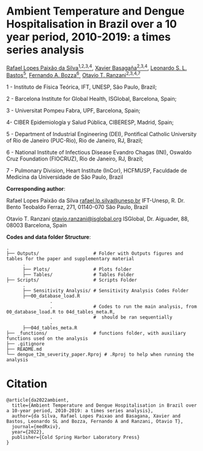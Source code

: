 # Ambient Temperature and Dengue Hospitalisation in Brazil over a 10 year period, 2010-2019: a times series analysis

[Rafael Lopes Paixão da Silva<sup>1,2,3,4</sup>](https://orcid.org/0000-0002-9416-6145), 
[Xavier Basagaña<sup>2,3,4</sup>](https://orcid.org/0000-0002-8457-1489), 
[Leonardo S. L. Bastos<sup>5</sup>](https://orcid.org/0000-0001-7833-0403), 
[Fernando A. Bozza<sup>6</sup>](https://orcid.org/0000-0003-4878-0256 ), 
[Otavio T. Ranzani<sup>2,3,4,7</sup>](https://orcid.org/0000-0002-4677-6862)

1 - Instituto de Física Teórica, IFT, UNESP, São Paulo, Brazil; 

2 - Barcelona Institute for Global Health, ISGlobal, Barcelona, Spain; 

3 - Universitat Pompeu Fabra, UPF, Barcelona, Spain; 

4- CIBER Epidemiología y Salud Pública, CIBERESP, Madrid, Spain; 

5 - Department of Industrial Engineering (DEI), Pontifical Catholic University of Rio de Janeiro (PUC-Rio), Rio de Janeiro, RJ, Brazil; 

6 - National Institute of Infectious Disease Evandro Chagas (INI), Oswaldo Cruz Foundation (FIOCRUZ), Rio de Janeiro, RJ, Brazil; 

7 - Pulmonary Division, Heart Institute (InCor), HCFMUSP, Faculdade de Medicina da Universidade de São Paulo, Brazil


**Corresponding author**: 

Rafael Lopes Paixão da Silva [rafael.lp.silva@unesp.br](rafael.lp.silva@unesp.br)
IFT-Unesp, R. Dr. Bento Teobaldo Ferraz, 271, 01140-070 São Paulo, Brazil

Otavio T. Ranzani [otavio.ranzani@isglobal.org](otavio.ranzani@isglobal.org)
ISGlobal, Dr. Aiguader, 88, 08003 Barcelona, Spain

<!--
**Summary**:

**Background**: Climate factors are known to influence seasonal patterns of dengue transmission. However, little is known about the effect of extreme heat on the severity of dengue infection, such as hospital admission. We aimed to quantify the effect of ambient temperature on dengue hospitalisation risk in Brazil.

**Methods**: We retrieved daily dengue hospitalisation counts by each of 5,570 municipalities across the 27 states of Brazil from 1st of January 2010 to 31st of December 2019, from the Brazilian Public Hospital Admission System (“SIH”). We obtained average daily ambient temperature for each municipality from the ERA5-land product reanalysis. We combined distributed lag non-linear models with time stratified design model framework to pool an estimate for dose-response and lag-response structures for the association of Dengue hospitalisation relative risk (RR) and temperature. We estimated the overall dengue hospitalisation RR for the whole country as well as for each of the five macro-regions by meta-analysing state level estimates.

**Findings**: 579,703 hospital admissions due to dengue occurred over the 10 years period of 2010 to 2019. We observed a positive association between high temperatures and high risk of hospitalisation for Brazil and each of the five macro-regions. The overall RR for dengue hospitalisation was at the 50th percentile of temperature distribution 1·25 (95% IC 1·18-1·32) and at 95th percentile of temperature the RR was 1·32 (1·19-1·46) for Brazil, relative to the minimum temperature, which was the one with the lowest risk. We also found lagged effects of heat on hospitalisation, particularly observed on the same day (lag 0) both at the 50th percentile and 95th.

**Interpretation**: High temperatures are associated with an increase in the risk of hospitalisation by dengue infection. These findings may guide preparedness and mitigation policies during dengue season outbreaks, particularly on the health-care demand.

**Funding**: Conselho Nacional de Pesquisa, Coordenação Nacional de Aperfeiçoamento de Pessoal, Institut de Salud Carlos III.
-->


**Codes and data folder Structure**:


    .
    ├── Outputs/                    # Folder with Outputs figures and tables for the paper and supplementary material
          .
          ├── Plots/                # Plots folder
          ├── Tables/               # Tables Folder
    ├── Scripts/                    # Scripts Folder
          .
          ├── Sensitivity Analysis/ # Sensitivity Analysis Codes Folder
          ├──00_database_load.R
                    .
                    .               # Codes to run the main analysis, from 00_database_load.R to 04d_tables_meta.R, 
                    .               #  should be ran sequentially
                    .
          ├──04d_tables_meta.R
    ├── _functions/                 # functions folder, with auxiliary functions used on the analysis
    ├── .gitignore 
    ├── README.md
    └── dengue_t2m_severity_paper.Rproj # .Rproj to help when running the analysis    



# Citation

```
@article{da2022ambient,
  title={Ambient Temperature and Dengue Hospitalisation in Brazil over a 10-year period, 2010-2019: a times series analysis},
  author={da Silva, Rafael Lopes Paixao and Basagana, Xavier and Bastos, Leonardo SL and Bozza, Fernando A and Ranzani, Otavio T},
  journal={medRxiv},
  year={2022},
  publisher={Cold Spring Harbor Laboratory Press}
}
```
